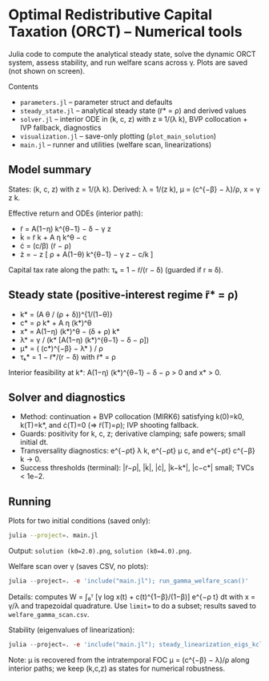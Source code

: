 # Optimal Redistributive Capital Taxation (ORCT) – Numerical tools

Julia code to compute the analytical steady state, solve the dynamic ORCT system, assess stability, and run welfare scans across γ. Plots are saved (not shown on screen).

Contents
- `parameters.jl` – parameter struct and defaults
- `steady_state.jl` – analytical steady state (r̃* = ρ) and derived values
- `solver.jl` – interior ODE in (k, c, z) with z ≡ 1/(λ k), BVP collocation + IVP fallback, diagnostics
- `visualization.jl` – save-only plotting (`plot_main_solution`)
- `main.jl` – runner and utilities (welfare scan, linearizations)

## Model summary

States: (k, c, z) with z = 1/(λ k). Derived: λ = 1/(z k), μ = (c^{−β} − λ)/ρ, x = γ z k.

Effective return and ODEs (interior path):
- r̃ = A(1−η) k^{θ−1} − δ − γ z
- k̇ = r̃ k + A η k^θ − c
- ċ = (c/β) (r̃ − ρ)
- ż = − z [ ρ + A(1−θ) k^{θ−1} − γ z − c/k ]

Capital tax rate along the path: τₖ = 1 − r̃/(r − δ) (guarded if r ≈ δ). 

## Steady state (positive-interest regime r̃* = ρ)

- k* = (A θ / (ρ + δ))^{1/(1−θ)}
- c* = ρ k* + A η (k*)^θ
- x* = A(1−η) (k*)^θ − (δ + ρ) k*
- λ* = γ / (k* [A(1−η) (k*)^{θ−1} − δ − ρ])
- μ* = ( (c*)^{−β} − λ* ) / ρ
- τₖ* = 1 − r̃*/(r − δ) with r̃* = ρ

Interior feasibility at k*: A(1−η) (k*)^{θ−1} − δ − ρ > 0 and x* > 0.

## Solver and diagnostics

- Method: continuation + BVP collocation (MIRK6) satisfying k(0)=k0, k(T)=k*, and ċ(T)=0 (⇒ r̃(T)=ρ); IVP shooting fallback.
- Guards: positivity for k, c, z; derivative clamping; safe powers; small initial dt.
- Transversality diagnostics: e^{−ρt} λ k, e^{−ρt} μ c, and e^{−ρt} c^{−β} k → 0. 
- Success thresholds (terminal): |r̃−ρ|, |k̇|, |ċ|, |k−k*|, |c−c*| small; TVCs < 1e−2.

## Running

Plots for two initial conditions (saved only):

```bash
julia --project=. main.jl
```

Output: `solution (k0=2.0).png`, `solution (k0=4.0).png`.

Welfare scan over γ (saves CSV, no plots):

```julia
julia --project=. -e 'include("main.jl"); run_gamma_welfare_scan()'
```

Details: computes W = ∫₀ᵀ [γ log x(t) + c(t)^{1−β}/(1−β)] e^{−ρ t} dt with x = γ/λ and trapezoidal quadrature. Use `limit=` to do a subset; results saved to `welfare_gamma_scan.csv`.

Stability (eigenvalues of linearization):

```julia
julia --project=. -e 'include("main.jl"); steady_linearization_eigs_kclm()'    # (k,c,λ,μ)
```

Note: μ is recovered from the intratemporal FOC μ = (c^{−β} − λ)/ρ along interior paths; we keep (k,c,z) as states for numerical robustness.
